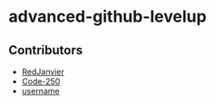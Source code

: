 # advanced-github-levelup

## Contributors

- [RedJanvier](https://github.com/RedJanvier)
- [Code-250](https://github.com/code-250)
- [username](github_url)
